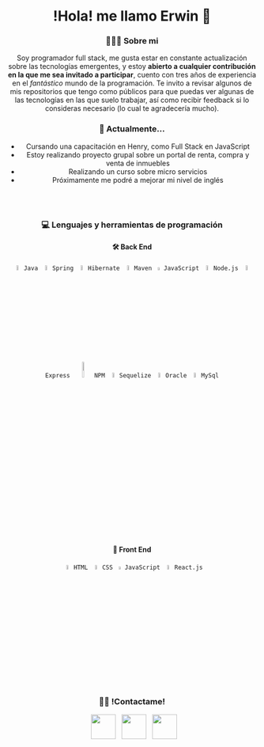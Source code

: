 <h1 align="center"> !Hola! me llamo Erwin 👋 </h1>

<!--
**ErwinnerDev/ErwinnerDev** is a ✨ _special_ ✨ repository because its `README.md` (this file) appears on your GitHub profile.
-->
<h3 align="center"> 👨🏻‍💻 Sobre mi </h3>
<p align="center">
  Soy programador full stack, me gusta estar en constante actualización sobre las tecnologías emergentes, y estoy <b>abierto a cualquier contribución en la que me sea invitado a participar</b>, cuento con tres años de experiencia en el <i>fantástico</i> mundo de la programación. Te invito a revisar algunos de mis repositorios que tengo como públicos para que puedas ver algunas de las tecnologías en las que suelo trabajar, así como recibir feedback si lo consideras necesario (lo cual te agradecería mucho).
</p>


<h3 align="center">🌱 Actualmente... </h3>
<div align="center">
  <ul>
    <li> Cursando una capacitación en Henry, como Full Stack en JavaScript</li>
    <li> Estoy realizando proyecto grupal sobre un portal de renta, compra y venta de inmuebles</li>
    <li> Realizando un curso sobre micro servicios</li>
    <li> Próximamente me podré a mejorar mi nivel de inglés</li>
  </ul>
</div>
<br/>
<br/>
<h3 align="center"> 💻 Lenguajes y herramientas de programación </h3>
<div align="center">
  <h4> 🛠 Back End</h4>
  <p>
    <code><img width="5%" src="https://www.vectorlogo.zone/logos/java/java-icon.svg">Java</code>
    <code><img width="5%" src="https://www.vectorlogo.zone/logos/springio/springio-icon.svg">Spring</code>
    <code><img width="5%" src="https://www.vectorlogo.zone/logos/hibernate/hibernate-icon.svg">Hibernate</code>
    <code><img width="5%"   src="https://camo.githubusercontent.com/37e02ac81c12106cfbd7a39dd26f0e8885e1c84f91229be53e46a67d520665fb/68747470733a2f2f63646e2e69636f6e2d69636f6e732e636f6d2f69636f6e73322f323130372f504e472f3531322f66696c655f747970655f6d6176656e5f69636f6e5f3133303339372e706e67">Maven</code>
    <code><img width="4%" src="https://cdn.worldvectorlogo.com/logos/javascript-1.svg">JavaScript</code>
    <code><img width="5%" src="https://www.vectorlogo.zone/logos/nodejs/nodejs-icon.svg">Node.js</code>
    <code><img width="5%" src="https://www.vectorlogo.zone/logos/expressjs/expressjs-icon.svg">Express</code>
    <code><img width="9%" src="https://www.vectorlogo.zone/logos/npmjs/npmjs-ar21.svg">NPM</code>
    <code><img width="5%" src="https://www.vectorlogo.zone/logos/sequelizejs/sequelizejs-icon.svg">Sequelize</code>
    <code><img width="5%" src="https://www.vectorlogo.zone/logos/oracle/oracle-icon.svg">Oracle</code>
    <code><img width="5%" src="https://www.vectorlogo.zone/logos/mysql/mysql-icon.svg">MySql</code>
  </p>
</div>

<div align="center">
  <h4> 🎨 Front End</h4>
  <p>
    <code><img width="5%" src="https://www.vectorlogo.zone/logos/w3_html5/w3_html5-icon.svg">HTML</code>
    <code><img width="5%" src="https://www.vectorlogo.zone/logos/w3_css/w3_css-icon.svg">CSS</code>
    <code><img width="4%" src="https://cdn.worldvectorlogo.com/logos/javascript-1.svg">JavaScript</code>
    <code><img width="5%" src="https://www.vectorlogo.zone/logos/reactjs/reactjs-icon.svg">React.js</code>
  </p>
</div>
<br/>
<br/>
<h3 align="center"> 🤝🏻 !Contactame! </h3>
<p align="center">
&nbsp; <a href="https://twitter.com/ErwinCMayo" target="_blank" rel="noopener noreferrer"><img src="https://img.icons8.com/plasticine/100/000000/twitter.png" width="50" /></a>  
&nbsp; <a href="https://www.linkedin.com/in/erwincm/" target="_blank" rel="noopener noreferrer"><img src="https://img.icons8.com/plasticine/100/000000/linkedin.png" width="50" /></a>
&nbsp; <a href="mailto:erwin.sistemas@gmail.com"  target="_blank" rel="noopener noreferrer"><img src="https://img.icons8.com/plasticine/100/000000/gmail.png"  width="50" /></a>
</p>

